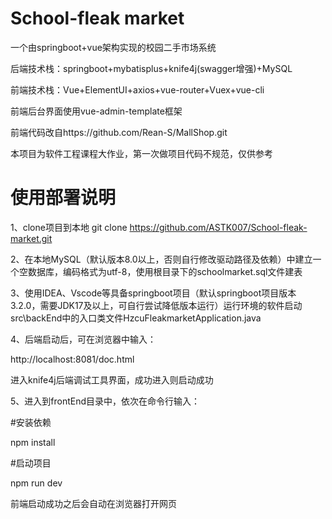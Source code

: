 # School-fleak market
一个由springboot+vue架构实现的校园二手市场系统

后端技术栈：springboot+mybatisplus+knife4j(swagger增强)+MySQL

前端技术栈：Vue+ElementUI+axios+vue-router+Vuex+vue-cli

前端后台界面使用vue-admin-template框架

前端代码改自https://github.com/Rean-S/MallShop.git

本项目为软件工程课程大作业，第一次做项目代码不规范，仅供参考


# 使用部署说明

1、clone项目到本地 git clone https://github.com/ASTK007/School-fleak-market.git

2、在本地MySQL（默认版本8.0以上，否则自行修改驱动路径及依赖）中建立一个空数据库，编码格式为utf-8，使用根目录下的schoolmarket.sql文件建表

3、使用IDEA、Vscode等具备springboot项目（默认springboot项目版本3.2.0，需要JDK17及以上，可自行尝试降低版本运行）运行环境的软件启动src\backEnd中的入口类文件HzcuFleakmarketApplication.java

4、后端启动后，可在浏览器中输入：

http://localhost:8081/doc.html

进入knife4j后端调试工具界面，成功进入则启动成功

5、进入到frontEnd目录中，依次在命令行输入：

#安装依赖

npm install

#启动项目

npm run dev

前端启动成功之后会自动在浏览器打开网页

